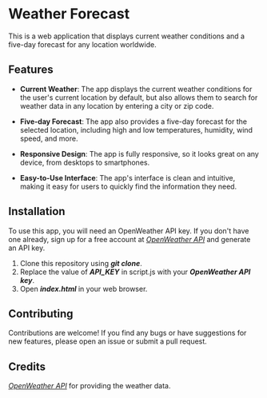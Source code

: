# Weather Forecast
This is a web application that displays current weather conditions and a five-day forecast for any location worldwide.


## Features
- **Current Weather**: The app displays the current weather conditions for the user's current location by default, but also allows them to search for weather data in any location by entering a city or zip code.

- **Five-day Forecast**: The app also provides a five-day forecast for the selected location, including high and low temperatures, humidity, wind speed, and more.

- **Responsive Design**: The app is fully responsive, so it looks great on any device, from desktops to smartphones.

- **Easy-to-Use Interface**: The app's interface is clean and intuitive, making it easy for users to quickly find the information they need.


## Installation
To use this app, you will need an OpenWeather API key. If you don't have one already, sign up for a free account at _[OpenWeather API](https://openweathermap.org/api)_ and generate an API key.

1. Clone this repository using ***git clone***.
2. Replace the value of ***API_KEY*** in script.js with your ***OpenWeather API key***.
3. Open ***index.html*** in your web browser.


## Contributing
Contributions are welcome! If you find any bugs or have suggestions for new features, please open an issue or submit a pull request.


## Credits
_[OpenWeather API](https://openweathermap.org/api)_ for providing the weather data.
